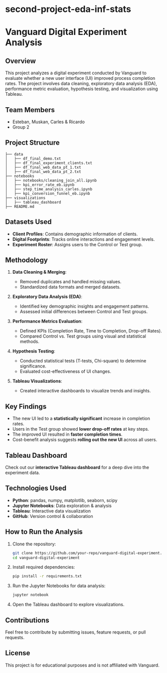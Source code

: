 # second-project-eda-inf-stats

# Vanguard Digital Experiment Analysis

## Overview
This project analyzes a digital experiment conducted by Vanguard to evaluate whether a new user interface (UI) improved process completion rates. The project involves data cleaning, exploratory data analysis (EDA), performance metric evaluation, hypothesis testing, and visualization using Tableau.

## Team Members
- Esteban, Muskan, Carles & Ricardo
- Group 2

## Project Structure
```
├── data
│   ├── df_final_demo.txt
│   ├── df_final_experiment_clients.txt
│   ├── df_final_web_data_pt_1.txt
│   ├── df_final_web_data_pt_2.txt
├── notebooks
│   ├── notebooks/cleaning_join_all.ipynb
│   ├── kpi_error_rate_eb.ipynb
│   ├── step_time_analysis_carles.ipynb
│   ├── kpi_conversion_funnel_eb.ipynb
├── visualizations
│   ├── tableau_dashboard
├── README.md
```

## Datasets Used
- **Client Profiles**: Contains demographic information of clients.
- **Digital Footprints**: Tracks online interactions and engagement levels.
- **Experiment Roster**: Assigns users to the Control or Test group.

## Methodology
1. **Data Cleaning & Merging**:
   - Removed duplicates and handled missing values.
   - Standardized data formats and merged datasets.

2. **Exploratory Data Analysis (EDA)**:
   - Identified key demographic insights and engagement patterns.
   - Assessed initial differences between Control and Test groups.

3. **Performance Metrics Evaluation**:
   - Defined KPIs (Completion Rate, Time to Completion, Drop-off Rates).
   - Compared Control vs. Test groups using visual and statistical methods.

4. **Hypothesis Testing**:
   - Conducted statistical tests (T-tests, Chi-square) to determine significance.
   - Evaluated cost-effectiveness of UI changes.

5. **Tableau Visualizations**:
   - Created interactive dashboards to visualize trends and insights.

## Key Findings
- The new UI led to a **statistically significant** increase in completion rates.
- Users in the Test group showed **lower drop-off rates** at key steps.
- The improved UI resulted in **faster completion times**.
- Cost-benefit analysis suggests **rolling out the new UI** across all users.

## Tableau Dashboard
Check out our **interactive Tableau dashboard** for a deep dive into the experiment data.

## Technologies Used
- **Python**: pandas, numpy, matplotlib, seaborn, scipy
- **Jupyter Notebooks**: Data exploration & analysis
- **Tableau**: Interactive data visualization
- **GitHub**: Version control & collaboration

## How to Run the Analysis
1. Clone the repository:
   ```bash
   git clone https://github.com/your-repo/vanguard-digital-experiment.git
   cd vanguard-digital-experiment
   ```
2. Install required dependencies:
   ```bash
   pip install -r requirements.txt
   ```
3. Run the Jupyter Notebooks for data analysis:
   ```bash
   jupyter notebook
   ```
4. Open the Tableau dashboard to explore visualizations.

## Contributions
Feel free to contribute by submitting issues, feature requests, or pull requests.

## License
This project is for educational purposes and is not affiliated with Vanguard.

